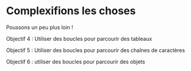# Complexifions les choses

Poussons un peu plus loin !

Objectif 4 : Utiliser des boucles pour parcourir des tableaux

Objectif 5 : Utiliser des boucles pour parcourir des chaînes de caractères

Objectif 6 : utiliser des boucles pour parcourir des objets